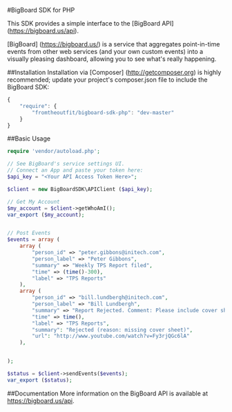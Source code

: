 #BigBoard SDK for PHP

This SDK provides a simple interface to the [BigBoard API] (https://bigboard.us/api). 

[BigBoard] (https://bigboard.us/) is a service that aggregates point-in-time events from other web services (and your own custom events) into a visually pleasing dashboard, allowing you to see what's really happening.


##Installation
Installation via [Composer] (http://getcomposer.org) is highly recommended; update your project's composer.json file to include the BigBoard SDK:
```javascript
{
    "require": {
        "fromtheoutfit/bigboard-sdk-php": "dev-master"
    }
}
```

##Basic Usage
```php
require 'vendor/autoload.php';

// See BigBoard's service settings UI. 
// Connect an App and paste your token here:
$api_key = "<Your API Access Token Here>";

$client = new BigBoardSDK\APIClient ($api_key);

// Get My Account
$my_account = $client->getWhoAmI();
var_export ($my_account);


// Post Events
$events = array (
	array (
	    "person_id" => "peter.gibbons@initech.com",
	    "person_label" => "Peter Gibbons",
	    "summary" => "Weekly TPS Report filed",
	    "time" => (time()-300), 
	    "label" => "TPS Reports"
	),
	array (
	    "person_id" => "bill.lundbergh@initech.com",
	    "person_label" => "Bill Lundbergh",
	    "summary" => "Report Rejected. Comment: Please include cover sheet. Mmmmkay?",
	    "time" => time(),
	    "label" => "TPS Reports",
	    "summary": "Rejected (reason: missing cover sheet)",
        "url": "http://www.youtube.com/watch?v=Fy3rjQGc6lA"
	),


);

$status = $client->sendEvents($events);
var_export ($status);
```

##Documentation
More information on the BigBoard API is available at https://bigboard.us/api.
